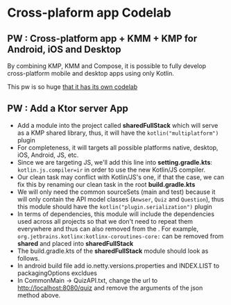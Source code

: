 # Cross-plaform app Codelab

## PW : Cross-platform app + KMM + KMP for Android, iOS and Desktop

By combining KMP, KMM and Compose, it is possible to fully develop cross-platform mobile and desktop apps using only Kotlin.

This pw is so huge [that it has its own codelab](https://worldline.github.io/learning-kotlin-multiplatform/)

## PW : Add a Ktor server App

- Add a module into the project called **sharedFullStack** which will serve as a KMP shared library, thus, it will have the `kotlin("multiplatform")` plugin
- For completeness, it will targets all possible platforms native, desktop, iOS, Android, JS, etc.
- Since we are targeting JS, we'll add this line into **setting.gradle.kts**: `kotlin.js.compiler=ir` in order to use the new Kotlin/JS compiler.
- Our clean task may conflict with Kotlin/JS's one, if that the case, we can fix this by renaming our clean task in the root **build.gradle.kts**
- We will only need the common sourceSets (main and test) because it will only contain the API model classes (`Anwser`, `Quiz` and `Question`), thus this module should have the `kotlin("plugin.serialization")` plugin
- In terms of dependencies, this module will include the dependencies used across all projects so that we don't need to repeat them everywhere and thus can also removed from the . For example, `org.jetbrains.kotlinx:kotlinx-coroutines-core:` can be removed from **shared** and placed into **sharedFullStack**
- The build.gradle.kts of the **sharedFullStack** module should look as follows.
- In android build file add io.netty.versions.properties and INDEX.LIST to packagingOptions excldues
- In CommonMain -> QuizAPI.txt, change the url to [http://localhost:8080/quiz](http://localhost:8080/quiz) and remove the arguments of the json method above.
